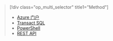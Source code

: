 > [!div class="op_multi_selector" title1="Method"]
> * [Azure 门户](../articles/sql-database/sql-database-configure-firewall-settings.md)
> * [Transact SQL](../articles/sql-database/sql-database-configure-firewall-settings-tsql.md)
> * [PowerShell](../articles/sql-database/sql-database-configure-firewall-settings-powershell.md)
> * [REST API](../articles/sql-database/sql-database-configure-firewall-settings-rest.md)
> 
> 



<!--HONumber=Jan17_HO3-->


